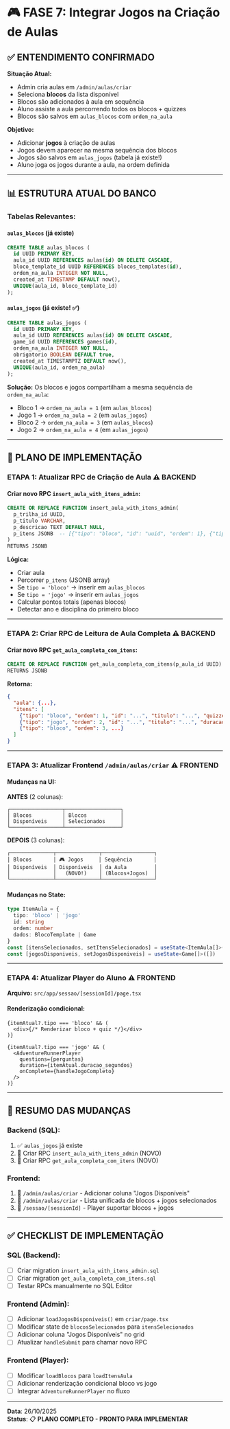 # 🎮 FASE 7: Integrar Jogos na Criação de Aulas

## ✅ ENTENDIMENTO CONFIRMADO

**Situação Atual:**
- Admin cria aulas em `/admin/aulas/criar`
- Seleciona **blocos** da lista disponível
- Blocos são adicionados à aula em sequência
- Aluno assiste a aula percorrendo todos os blocos + quizzes
- Blocos são salvos em `aulas_blocos` com `ordem_na_aula`

**Objetivo:**
- Adicionar **jogos** à criação de aulas
- Jogos devem aparecer na mesma sequência dos blocos
- Jogos são salvos em `aulas_jogos` (tabela já existe!)
- Aluno joga os jogos durante a aula, na ordem definida

---

## 📊 ESTRUTURA ATUAL DO BANCO

### Tabelas Relevantes:

#### `aulas_blocos` (já existe)
```sql
CREATE TABLE aulas_blocos (
  id UUID PRIMARY KEY,
  aula_id UUID REFERENCES aulas(id) ON DELETE CASCADE,
  bloco_template_id UUID REFERENCES blocos_templates(id),
  ordem_na_aula INTEGER NOT NULL,
  created_at TIMESTAMP DEFAULT now(),
  UNIQUE(aula_id, bloco_template_id)
);
```

#### `aulas_jogos` (já existe! ✅)
```sql
CREATE TABLE aulas_jogos (
  id UUID PRIMARY KEY,
  aula_id UUID REFERENCES aulas(id) ON DELETE CASCADE,
  game_id UUID REFERENCES games(id),
  ordem_na_aula INTEGER NOT NULL,
  obrigatorio BOOLEAN DEFAULT true,
  created_at TIMESTAMPTZ DEFAULT now(),
  UNIQUE(aula_id, ordem_na_aula)
);
```

**Solução:** Os blocos e jogos compartilham a mesma sequência de `ordem_na_aula`:
- Bloco 1 → `ordem_na_aula = 1` (em `aulas_blocos`)
- Jogo 1 → `ordem_na_aula = 2` (em `aulas_jogos`)
- Bloco 2 → `ordem_na_aula = 3` (em `aulas_blocos`)
- Jogo 2 → `ordem_na_aula = 4` (em `aulas_jogos`)

---

## 🎯 PLANO DE IMPLEMENTAÇÃO

### **ETAPA 1: Atualizar RPC de Criação de Aula** ⚠️ BACKEND

#### Criar novo RPC `insert_aula_with_itens_admin`:
```sql
CREATE OR REPLACE FUNCTION insert_aula_with_itens_admin(
  p_trilha_id UUID,
  p_titulo VARCHAR,
  p_descricao TEXT DEFAULT NULL,
  p_itens JSONB  -- [{"tipo": "bloco", "id": "uuid", "ordem": 1}, {"tipo": "jogo", "id": "uuid", "ordem": 2}]
)
RETURNS JSONB
```

**Lógica:**
- Criar aula
- Percorrer `p_itens` (JSONB array)
- Se `tipo = 'bloco'` → inserir em `aulas_blocos`
- Se `tipo = 'jogo'` → inserir em `aulas_jogos`
- Calcular pontos totais (apenas blocos)
- Detectar ano e disciplina do primeiro bloco

---

### **ETAPA 2: Criar RPC de Leitura de Aula Completa** ⚠️ BACKEND

#### Criar novo RPC `get_aula_completa_com_itens`:
```sql
CREATE OR REPLACE FUNCTION get_aula_completa_com_itens(p_aula_id UUID)
RETURNS JSONB
```

**Retorna:**
```json
{
  "aula": {...},
  "itens": [
    {"tipo": "bloco", "ordem": 1, "id": "...", "titulo": "...", "quizzes": [...]},
    {"tipo": "jogo", "ordem": 2, "id": "...", "titulo": "...", "duracao": 120},
    {"tipo": "bloco", "ordem": 3, ...}
  ]
}
```

---

### **ETAPA 3: Atualizar Frontend `/admin/aulas/criar`** ⚠️ FRONTEND

#### Mudanças na UI:

**ANTES** (2 colunas):
```
┌─────────────────┬──────────────────┐
│ Blocos          │ Blocos           │
│ Disponíveis     │ Selecionados     │
└─────────────────┴──────────────────┘
```

**DEPOIS** (3 colunas):
```
┌──────────────┬──────────────┬─────────────────┐
│ Blocos       │ 🎮 Jogos     │ Sequência       │
│ Disponíveis  │ Disponíveis  │ da Aula         │
│              │   (NOVO!)    │ (Blocos+Jogos)  │
└──────────────┴──────────────┴─────────────────┘
```

#### Mudanças no State:
```typescript
type ItemAula = {
  tipo: 'bloco' | 'jogo'
  id: string
  ordem: number
  dados: BlocoTemplate | Game
}
const [itensSelecionados, setItensSelecionados] = useState<ItemAula[]>([])
const [jogosDisponiveis, setJogosDisponiveis] = useState<Game[]>([])
```

---

### **ETAPA 4: Atualizar Player do Aluno** ⚠️ FRONTEND

**Arquivo:** `src/app/sessao/[sessionId]/page.tsx`

#### Renderização condicional:
```tsx
{itemAtual?.tipo === 'bloco' && (
  <div>{/* Renderizar bloco + quiz */}</div>
)}

{itemAtual?.tipo === 'jogo' && (
  <AdventureRunnerPlayer
    questions={perguntas}
    duration={itemAtual.duracao_segundos}
    onComplete={handleJogoCompleto}
  />
)}
```

---

## 🎯 RESUMO DAS MUDANÇAS

### Backend (SQL):
1. ✅ `aulas_jogos` já existe
2. 🔄 Criar RPC `insert_aula_with_itens_admin` (NOVO)
3. 🔄 Criar RPC `get_aula_completa_com_itens` (NOVO)

### Frontend:
1. 🔄 `/admin/aulas/criar` - Adicionar coluna "Jogos Disponíveis"
2. 🔄 `/admin/aulas/criar` - Lista unificada de blocos + jogos selecionados
3. 🔄 `/sessao/[sessionId]` - Player suportar blocos + jogos

---

## ✅ CHECKLIST DE IMPLEMENTAÇÃO

### SQL (Backend):
- [ ] Criar migration `insert_aula_with_itens_admin.sql`
- [ ] Criar migration `get_aula_completa_com_itens.sql`
- [ ] Testar RPCs manualmente no SQL Editor

### Frontend (Admin):
- [ ] Adicionar `loadJogosDisponiveis()` em `criar/page.tsx`
- [ ] Modificar state de `blocosSelecionados` para `itensSelecionados`
- [ ] Adicionar coluna "Jogos Disponíveis" no grid
- [ ] Atualizar `handleSubmit` para chamar novo RPC

### Frontend (Player):
- [ ] Modificar `loadBlocos` para `loadItensAula`
- [ ] Adicionar renderização condicional bloco vs jogo
- [ ] Integrar `AdventureRunnerPlayer` no fluxo

---

**Data**: 26/10/2025  
**Status**: 📋 **PLANO COMPLETO - PRONTO PARA IMPLEMENTAR**


